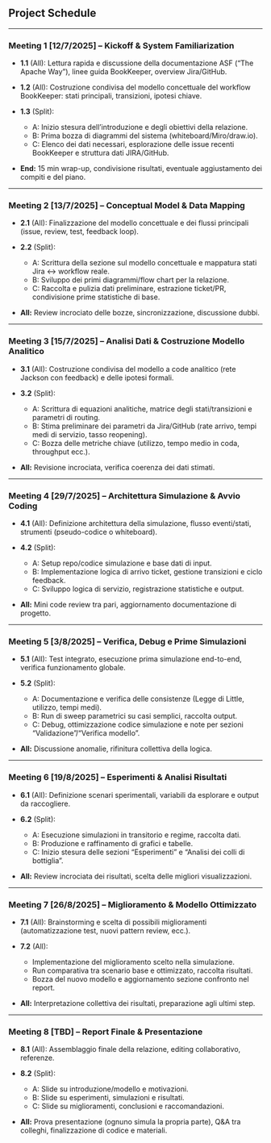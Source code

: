 [comment]: # "v1"
## **Project Schedule**

---

### **Meeting 1 [12/7/2025] – Kickoff & System Familiarization**

* **1.1** (All): Lettura rapida e discussione della documentazione ASF (“The Apache Way”), linee guida BookKeeper, overview Jira/GitHub.
* **1.2** (All): Costruzione condivisa del modello concettuale del workflow BookKeeper: stati principali, transizioni, ipotesi chiave.
* **1.3** (Split):

  * A: Inizio stesura dell’introduzione e degli obiettivi della relazione.
  * B: Prima bozza di diagrammi del sistema (whiteboard/Miro/draw.io).
  * C: Elenco dei dati necessari, esplorazione delle issue recenti BookKeeper e struttura dati JIRA/GitHub.
* **End:** 15 min wrap-up, condivisione risultati, eventuale aggiustamento dei compiti e del piano.

---

### **Meeting 2 [13/7/2025] – Conceptual Model & Data Mapping**

* **2.1** (All): Finalizzazione del modello concettuale e dei flussi principali (issue, review, test, feedback loop).
* **2.2** (Split):

  * A: Scrittura della sezione sul modello concettuale e mappatura stati Jira ↔ workflow reale.
  * B: Sviluppo dei primi diagrammi/flow chart per la relazione.
  * C: Raccolta e pulizia dati preliminare, estrazione ticket/PR, condivisione prime statistiche di base.
* **All:** Review incrociato delle bozze, sincronizzazione, discussione dubbi.

---

### **Meeting 3 [15/7/2025] – Analisi Dati & Costruzione Modello Analitico**

* **3.1** (All): Costruzione condivisa del modello a code analitico (rete Jackson con feedback) e delle ipotesi formali.
* **3.2** (Split):

  * A: Scrittura di equazioni analitiche, matrice degli stati/transizioni e parametri di routing.
  * B: Stima preliminare dei parametri da Jira/GitHub (rate arrivo, tempi medi di servizio, tasso reopening).
  * C: Bozza delle metriche chiave (utilizzo, tempo medio in coda, throughput ecc.).
* **All:** Revisione incrociata, verifica coerenza dei dati stimati.

---

### **Meeting 4 [29/7/2025] – Architettura Simulazione & Avvio Coding**

* **4.1** (All): Definizione architettura della simulazione, flusso eventi/stati, strumenti (pseudo-codice o whiteboard).
* **4.2** (Split):

  * A: Setup repo/codice simulazione e base dati di input.
  * B: Implementazione logica di arrivo ticket, gestione transizioni e ciclo feedback.
  * C: Sviluppo logica di servizio, registrazione statistiche e output.
* **All:** Mini code review tra pari, aggiornamento documentazione di progetto.

---

### **Meeting 5 [3/8/2025] – Verifica, Debug e Prime Simulazioni**

* **5.1** (All): Test integrato, esecuzione prima simulazione end-to-end, verifica funzionamento globale.
* **5.2** (Split):

  * A: Documentazione e verifica delle consistenze (Legge di Little, utilizzo, tempi medi).
  * B: Run di sweep parametrici su casi semplici, raccolta output.
  * C: Debug, ottimizzazione codice simulazione e note per sezioni “Validazione”/“Verifica modello”.
* **All:** Discussione anomalie, rifinitura collettiva della logica.

---

### **Meeting 6 [19/8/2025] – Esperimenti & Analisi Risultati**

* **6.1** (All): Definizione scenari sperimentali, variabili da esplorare e output da raccogliere.
* **6.2** (Split):

  * A: Esecuzione simulazioni in transitorio e regime, raccolta dati.
  * B: Produzione e raffinamento di grafici e tabelle.
  * C: Inizio stesura delle sezioni “Esperimenti” e “Analisi dei colli di bottiglia”.
* **All:** Review incrociata dei risultati, scelta delle migliori visualizzazioni.

---

### **Meeting 7 [26/8/2025] – Miglioramento & Modello Ottimizzato**

* **7.1** (All): Brainstorming e scelta di possibili miglioramenti (automatizzazione test, nuovi pattern review, ecc.).
* **7.2** (All):

  * Implementazione del miglioramento scelto nella simulazione.
  * Run comparativa tra scenario base e ottimizzato, raccolta risultati.
  * Bozza del nuovo modello e aggiornamento sezione confronto nel report.
* **All:** Interpretazione collettiva dei risultati, preparazione agli ultimi step.

---

### **Meeting 8 [TBD] – Report Finale & Presentazione**

* **8.1** (All): Assemblaggio finale della relazione, editing collaborativo, referenze.
* **8.2** (Split):

  * A: Slide su introduzione/modello e motivazioni.
  * B: Slide su esperimenti, simulazioni e risultati.
  * C: Slide su miglioramenti, conclusioni e raccomandazioni.
* **All:** Prova presentazione (ognuno simula la propria parte), Q&A tra colleghi, finalizzazione di codice e materiali.
